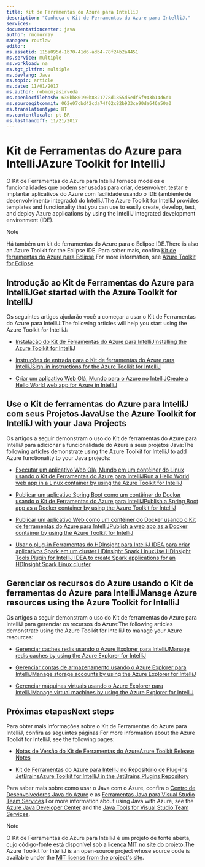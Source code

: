 ```yaml
---
title: Kit de Ferramentas do Azure para IntelliJ
description: "Conheça o Kit de Ferramentas do Azure para IntelliJ."
services: 
documentationcenter: java
author: rmcmurray
manager: routlaw
editor: 
ms.assetid: 115a095d-1b70-41d6-adb4-78f24b2a4451
ms.service: multiple
ms.workload: na
ms.tgt_pltfrm: multiple
ms.devlang: Java
ms.topic: article
ms.date: 11/01/2017
ms.author: robmcm;asirveda
ms.openlocfilehash: 630bb80190b8821778d1855d5edf5f943b14d6d1
ms.sourcegitcommit: 062e07cbd42cda74f02c82b933ce90da646a50a0
ms.translationtype: HT
ms.contentlocale: pt-BR
ms.lasthandoff: 11/21/2017
---
```

# <a name="azure-toolkit-for-intellij"></a><span data-ttu-id="8be23-103">Kit de Ferramentas do Azure para IntelliJ</span><span class="sxs-lookup"><span data-stu-id="8be23-103">Azure Toolkit for IntelliJ</span></span>
<span data-ttu-id="8be23-104">O Kit de Ferramentas do Azure para IntelliJ fornece modelos e funcionalidades que podem ser usadas para criar, desenvolver, testar e implantar aplicativos do Azure com facilidade usando o IDE (ambiente de desenvolvimento integrado) do IntelliJ.</span><span class="sxs-lookup"><span data-stu-id="8be23-104">The Azure Toolkit for IntelliJ provides templates and functionality that you can use to easily create, develop, test, and deploy Azure applications by using the IntelliJ integrated development environment (IDE).</span></span>

> [!NOTE]
> 
> <span data-ttu-id="8be23-105">Há também um kit de ferramentas do Azure para o Eclipse IDE.</span><span class="sxs-lookup"><span data-stu-id="8be23-105">There is also an Azure Toolkit for the Eclipse IDE.</span></span> <span data-ttu-id="8be23-106">Para saber mais, confira [Kit de ferramentas do Azure para Eclipse](../eclipse/azure-toolkit-for-eclipse.md).</span><span class="sxs-lookup"><span data-stu-id="8be23-106">For more information, see [Azure Toolkit for Eclipse](../eclipse/azure-toolkit-for-eclipse.md).</span></span>
> 

## <a name="get-started-with-the-azure-toolkit-for-intellij"></a><span data-ttu-id="8be23-107">Introdução ao Kit de Ferramentas do Azure para IntelliJ</span><span class="sxs-lookup"><span data-stu-id="8be23-107">Get started with the Azure Toolkit for IntelliJ</span></span>
<span data-ttu-id="8be23-108">Os seguintes artigos ajudarão você a começar a usar o Kit de Ferramentas do Azure para IntelliJ:</span><span class="sxs-lookup"><span data-stu-id="8be23-108">The following articles will help you start using the Azure Toolkit for IntelliJ:</span></span>

* [<span data-ttu-id="8be23-109">Instalação do Kit de Ferramentas do Azure para IntelliJ</span><span class="sxs-lookup"><span data-stu-id="8be23-109">Installing the Azure Toolkit for IntelliJ</span></span>](azure-toolkit-for-intellij-installation.md)

* [<span data-ttu-id="8be23-110">Instruções de entrada para o Kit de ferramentas do Azure para IntelliJ</span><span class="sxs-lookup"><span data-stu-id="8be23-110">Sign-in instructions for the Azure Toolkit for IntelliJ</span></span>](azure-toolkit-for-intellij-sign-in-instructions.md)

* [<span data-ttu-id="8be23-111">Criar um aplicativo Web Olá, Mundo para o Azure no IntelliJ</span><span class="sxs-lookup"><span data-stu-id="8be23-111">Create a Hello World web app for Azure in IntelliJ</span></span>](azure-toolkit-for-intellij-create-hello-world-web-app.md)

## <a name="use-the-azure-toolkit-for-intellij-with-your-java-projects"></a><span data-ttu-id="8be23-112">Use o Kit de ferramentas do Azure para IntelliJ com seus Projetos Java</span><span class="sxs-lookup"><span data-stu-id="8be23-112">Use the Azure Toolkit for IntelliJ with your Java Projects</span></span>
<span data-ttu-id="8be23-113">Os artigos a seguir demonstram o uso do Kit de ferramentas do Azure para IntelliJ para adicionar a funcionalidade do Azure a seus projetos Java:</span><span class="sxs-lookup"><span data-stu-id="8be23-113">The following articles demonstrate using the Azure Toolkit for IntelliJ to add Azure functionality to your Java projects:</span></span>

* [<span data-ttu-id="8be23-114">Executar um aplicativo Web Olá, Mundo em um contêiner do Linux usando o Kit de Ferramentas do Azure para IntelliJ</span><span class="sxs-lookup"><span data-stu-id="8be23-114">Run a Hello World web app in a Linux container by using the Azure Toolkit for IntelliJ</span></span>](azure-toolkit-for-intellij-hello-world-web-app-linux.md)

* [<span data-ttu-id="8be23-115">Publicar um aplicativo Spring Boot como um contêiner do Docker usando o Kit de Ferramentas do Azure para IntelliJ</span><span class="sxs-lookup"><span data-stu-id="8be23-115">Publish a Spring Boot app as a Docker container by using the Azure Toolkit for IntelliJ</span></span>](azure-toolkit-for-intellij-publish-spring-boot-docker-app.md)

* [<span data-ttu-id="8be23-116">Publicar um aplicativo Web como um contêiner do Docker usando o Kit de ferramentas do Azure para IntelliJ</span><span class="sxs-lookup"><span data-stu-id="8be23-116">Publish a web app as a Docker container by using the Azure Toolkit for IntelliJ</span></span>](azure-toolkit-for-intellij-publish-as-docker-container.md)

* [<span data-ttu-id="8be23-117">Usar o plug-in Ferramentas do HDInsight para IntelliJ IDEA para criar aplicativos Spark em um cluster HDInsight Spark Linux</span><span class="sxs-lookup"><span data-stu-id="8be23-117">Use HDInsight Tools Plugin for IntelliJ IDEA to create Spark applications for an HDInsight Spark Linux cluster</span></span>](/azure/hdinsight/hdinsight-apache-spark-intellij-tool-plugin)

## <a name="manage-azure-resources-using-the-azure-toolkit-for-intellij"></a><span data-ttu-id="8be23-118">Gerenciar os recursos do Azure usando o Kit de ferramentas do Azure para IntelliJ</span><span class="sxs-lookup"><span data-stu-id="8be23-118">Manage Azure resources using the Azure Toolkit for IntelliJ</span></span>
<span data-ttu-id="8be23-119">Os artigos a seguir demonstram o uso do Kit de ferramentas do Azure para IntelliJ para gerenciar os recursos do Azure:</span><span class="sxs-lookup"><span data-stu-id="8be23-119">The following articles demonstrate using the Azure Toolkit for IntelliJ to manage your Azure resources:</span></span>

* [<span data-ttu-id="8be23-120">Gerenciar caches redis usando o Azure Explorer para IntelliJ</span><span class="sxs-lookup"><span data-stu-id="8be23-120">Manage redis caches by using the Azure Explorer for IntelliJ</span></span>](azure-toolkit-for-intellij-managing-redis-caches-using-azure-explorer.md)

* [<span data-ttu-id="8be23-121">Gerenciar contas de armazenamento usando o Azure Explorer para IntelliJ</span><span class="sxs-lookup"><span data-stu-id="8be23-121">Manage storage accounts by using the Azure Explorer for IntelliJ</span></span>](azure-toolkit-for-intellij-managing-virtual-machines-using-azure-explorer.md)

* [<span data-ttu-id="8be23-122">Gerenciar máquinas virtuais usando o Azure Explorer para IntelliJ</span><span class="sxs-lookup"><span data-stu-id="8be23-122">Manage virtual machines by using the Azure Explorer for IntelliJ</span></span>](azure-toolkit-for-intellij-managing-storage-accounts-using-azure-explorer.md)

## <a name="next-steps"></a><span data-ttu-id="8be23-123">Próximas etapas</span><span class="sxs-lookup"><span data-stu-id="8be23-123">Next steps</span></span>

<span data-ttu-id="8be23-124">Para obter mais informações sobre o Kit de Ferramentas do Azure para IntelliJ, confira as seguintes páginas:</span><span class="sxs-lookup"><span data-stu-id="8be23-124">For more information about the Azure Toolkit for IntelliJ, see the following pages:</span></span>

* [<span data-ttu-id="8be23-125">Notas de Versão do Kit de Ferramentas do Azure</span><span class="sxs-lookup"><span data-stu-id="8be23-125">Azure Toolkit Release Notes</span></span>](https://github.com/Microsoft/azure-tools-for-java/releases)

* [<span data-ttu-id="8be23-126">Kit de Ferramentas do Azure para IntelliJ no Repositório de Plug-ins JetBrains</span><span class="sxs-lookup"><span data-stu-id="8be23-126">Azure Toolkit for IntelliJ in the JetBrains Plugins Repository</span></span>](https://plugins.jetbrains.com/plugin/8053-azure-toolkit-for-intellij)

<span data-ttu-id="8be23-127">Para saber mais sobre como usar o Java com o Azure, confira o [Centro de Desenvolvedores Java do Azure](https://azure.microsoft.com/develop/java/) e as [Ferramentas Java para Visual Studio Team Services](https://java.visualstudio.com/).</span><span class="sxs-lookup"><span data-stu-id="8be23-127">For more information about using Java with Azure, see the [Azure Java Developer Center](https://azure.microsoft.com/develop/java/) and the [Java Tools for Visual Studio Team Services](https://java.visualstudio.com/).</span></span>

> [!NOTE]
> 
> <span data-ttu-id="8be23-128">O Kit de Ferramentas do Azure para IntelliJ é um projeto de fonte aberta, cujo código-fonte está disponível sob a [licença MIT no site do projeto](https://github.com/microsoft/azure-tools-for-java).</span><span class="sxs-lookup"><span data-stu-id="8be23-128">The Azure Toolkit for IntelliJ is an open-source project whose source code is available under the [MIT license from the project's site](https://github.com/microsoft/azure-tools-for-java).</span></span>
> 

<!-- [!INCLUDE [azure-toolkit-for-intellij-additional-resources](../includes/azure-toolkit-for-intellij-additional-resources.md)] -->

<!-- URL List -->

[Azure Java Developer Center]: https://azure.microsoft.com/develop/java/
[Java Tools for Visual Studio Team Services]: https://java.visualstudio.com/

<!-- Temporarily Deprecated URLs -->

<!-- [Debug a Java Web App on Azure in IntelliJ]: ./app-service-web/app-service-web-debug-java-web-app-in-intellij.md -->
